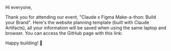 Hi everyone, 

Thank you for attending our event, "Claude x Figma Make-a-thon: Build your Brand". Here's the website planning template (built with Claude Artifacts), 
all your information will be saved when using the same laptop and browser. You can access the GitHub page with this link:

Happy building! 🚀
